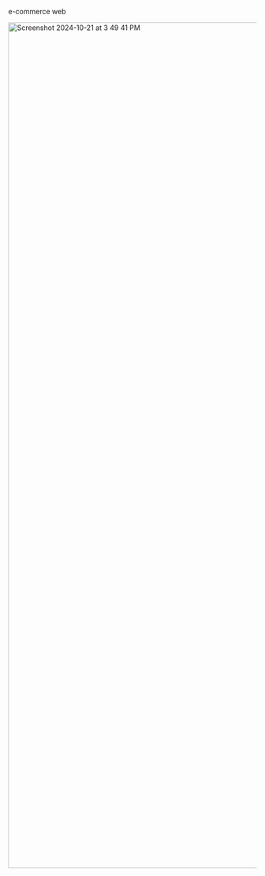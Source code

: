 e-commerce web

<img width="1710" alt="Screenshot 2024-10-21 at 3 49 41 PM" src="https://github.com/user-attachments/assets/dad37f6a-b6fe-49bc-9209-94dc3a43ec34">

